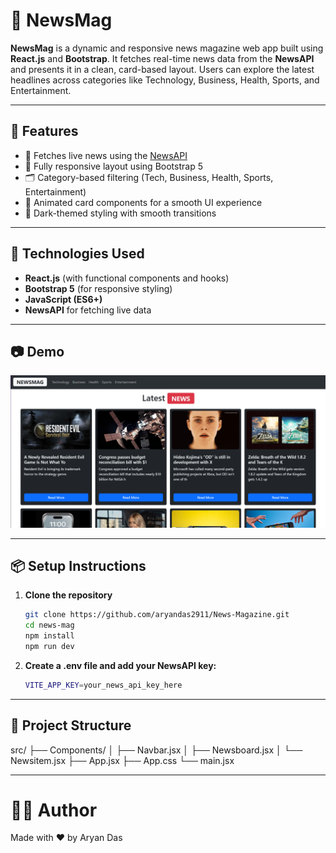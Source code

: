 # 📰 NewsMag

**NewsMag** is a dynamic and responsive news magazine web app built using **React.js** and **Bootstrap**. It fetches real-time news data from the **NewsAPI** and presents it in a clean, card-based layout. Users can explore the latest headlines across categories like Technology, Business, Health, Sports, and Entertainment.

---

## 🚀 Features

- 📡 Fetches live news using the [NewsAPI](https://newsapi.org)
- 📱 Fully responsive layout using Bootstrap 5
- 🗂️ Category-based filtering (Tech, Business, Health, Sports, Entertainment)
- 🎨 Animated card components for a smooth UI experience
- 🌙 Dark-themed styling with smooth transitions

---

## 🔧 Technologies Used

- **React.js** (with functional components and hooks)
- **Bootstrap 5** (for responsive styling)
- **JavaScript (ES6+)**
- **NewsAPI** for fetching live data

---

## 📷 Demo

![NewsMag Screenshot](News-Mag.png)  

---

## 📦 Setup Instructions

1. **Clone the repository**  
   ```bash
   git clone https://github.com/aryandas2911/News-Magazine.git
   cd news-mag
   npm install
   npm run dev
2. **Create a .env file and add your NewsAPI key:**
   ```bash
   VITE_APP_KEY=your_news_api_key_here

---

## 📁 Project Structure

src/
├── Components/
│   ├── Navbar.jsx
│   ├── Newsboard.jsx
│   └── Newsitem.jsx
├── App.jsx
├── App.css
└── main.jsx

---

# 🧑‍💻 Author
Made with ❤️ by Aryan Das
